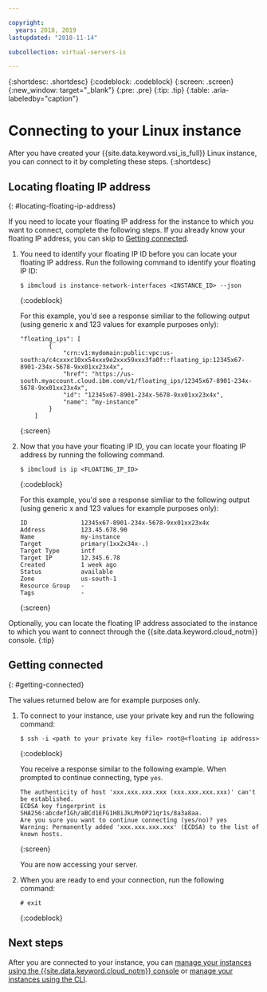 ```yaml
---

copyright:
  years: 2018, 2019
lastupdated: "2018-11-14"

subcollection: virtual-servers-is

---
```


{:shortdesc: .shortdesc}
{:codeblock: .codeblock}
{:screen: .screen}
{:new_window: target="_blank"}
{:pre: .pre}
{:tip: .tip}
{:table: .aria-labeledby="caption"}

# Connecting to your Linux instance
After you have created your {{site.data.keyword.vsi_is_full}} Linux instance, you can connect to it by completing these steps.
{:shortdesc}

## Locating floating IP address
{: #locating-floating-ip-address}

If you need to locate your floating IP address for the instance to which you want to connect, complete the following steps. If you already know your floating IP address, you can skip to [Getting connected](/docs/vsi-is?topic=virtual-servers-is-connecting-to-your-linux-instance#getting-connected).

1. You need to identify your floating IP ID before you can locate your floating IP address. Run the following command to identify your floating IP ID:

   ```
   $ ibmcloud is instance-network-interfaces <INSTANCE_ID> --json
   ```
   {:codeblock}

   For this example, you'd see a response similiar to the following output (using generic x and 123 values for example purposes only):

   ```
   "floating_ips": [
           {
               "crn:v1:mydomain:public:vpc:us-south:a/c4cxxxc10xx54xxx9e2xxx59xxx3fa0f::floating_ip:12345x67-8901-234x-5678-9xx01xx23x4x",
               "href": "https://us-south.myaccount.cloud.ibm.com/v1/floating_ips/12345x67-8901-234x-5678-9xx01xx23x4x",
               "id": "12345x67-8901-234x-5678-9xx01xx23x4x",
               "name": “my-instance”
           }
       ]
   ```
   {:screen}  

2. Now that you have your floating IP ID, you can locate your floating IP address by running the following command.

   ```
   $ ibmcloud is ip <FLOATING_IP_ID>
   ```
   {:codeblock}

   For this example, you'd see a response similiar to the following output (using generic x and 123 values for example purposes only):

   ```
   ID               12345x67-8901-234x-5678-9xx01xx23x4x   
   Address          123.45.678.90   
   Name             my-instance   
   Target           primary(1xx2x34x-.)   
   Target Type      intf   
   Target IP        12.345.6.78   
   Created          1 week ago   
   Status           available   
   Zone             us-south-1   
   Resource Group   -   
   Tags             -   
   ```
   {:screen}

Optionally, you can locate the floating IP address associated to the instance to which you want to connect through the {{site.data.keyword.cloud_notm}} console.
{:tip}

## Getting connected
{: #getting-connected}

The values returned below are for example purposes only.

1. To connect to your instance, use your private key and run the following command:

   ```
   $ ssh -i <path to your private key file> root@<floating ip address>
   ```
   {:codeblock}

   You receive a response similar to the following example. When prompted to continue connecting, type `yes`.
   ```
   The authenticity of host 'xxx.xxx.xxx.xxx (xxx.xxx.xxx.xxx)' can't be established.
   ECDSA key fingerprint is SHA256:abcdef1Gh/aBCd1EFG1H8iJkLMnOP21qr1s/8a3a8aa.
   Are you sure you want to continue connecting (yes/no)? yes
   Warning: Permanently added 'xxx.xxx.xxx.xxx' (ECDSA) to the list of known hosts.
   ```
   {:screen}

   You are now accessing your server.

2. When you are ready to end your connection, run the following command:

   ```
   # exit
   ```
   {:codeblock}

## Next steps
After you are connected to your instance, you can [manage your instances using the {{site.data.keyword.cloud_notm}} console](/docs/vsi-is?topic=virtual-servers-is-managing-virtual-server-instances) or [manage your instances using the CLI](/docs/vsi-is?topic=virtual-servers-is-managing-virtual-servers-cli).
